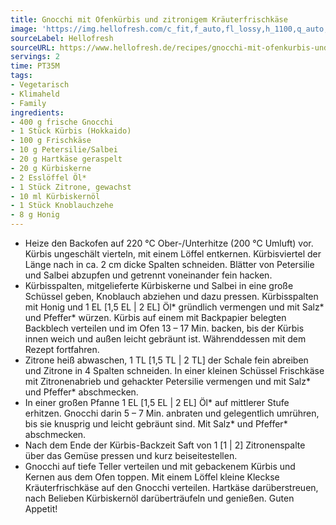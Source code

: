 ```yaml
---
title: Gnocchi mit Ofenkürbis und zitronigem Kräuterfrischkäse
image: 'https://img.hellofresh.com/c_fit,f_auto,fl_lossy,h_1100,q_auto,w_2600/hellofresh_s3/image/gnocchi-mit-ofenkurbis-und-zitronigem-krauterfrischkase-42ee5d8c.jpg'
sourceLabel: Hellofresh
sourceURL: https://www.hellofresh.de/recipes/gnocchi-mit-ofenkurbis-und-zitronigem-krauterfrischkase-63319282c59683d31403c666
servings: 2
time: PT35M
tags:
- Vegetarisch
- Klimaheld
- Family
ingredients:
- 400 g frische Gnocchi
- 1 Stück Kürbis (Hokkaido)
- 100 g Frischkäse
- 10 g Petersilie/Salbei
- 20 g Hartkäse geraspelt
- 20 g Kürbiskerne
- 2 Esslöffel Öl*
- 1 Stück Zitrone, gewachst
- 10 ml Kürbiskernöl
- 1 Stück Knoblauchzehe
- 8 g Honig
---
```


- Heize den Backofen auf 220 °C Ober-/Unterhitze (200 °C Umluft) vor.  Kürbis ungeschält vierteln, mit einem Löffel entkernen. Kürbisviertel der Länge nach in ca. 2 cm dicke Spalten schneiden.  Blätter von Petersilie und Salbei abzupfen und getrennt voneinander fein hacken.
- Kürbisspalten, mitgelieferte Kürbiskerne und Salbei in eine große Schüssel geben, Knoblauch abziehen und dazu pressen.  Kürbisspalten mit Honig und 1 EL [1,5 EL | 2 EL] Öl\* gründlich vermengen und mit Salz\* und Pfeffer\* würzen. Kürbis auf einem mit Backpapier belegten Backblech verteilen und im Ofen 13 – 17 Min. backen, bis der Kürbis innen weich und außen leicht gebräunt ist.  Währenddessen mit dem Rezept fortfahren.
- Zitrone heiß abwaschen, 1 TL [1,5 TL | 2 TL] der Schale fein abreiben und Zitrone in 4 Spalten schneiden.  In einer kleinen Schüssel Frischkäse mit Zitronenabrieb und gehackter Petersilie vermengen und mit Salz\* und Pfeffer\* abschmecken.
- In einer großen Pfanne 1 EL [1,5 EL | 2 EL] Öl\* auf mittlerer Stufe erhitzen. Gnocchi darin 5 – 7 Min. anbraten und gelegentlich umrühren, bis sie knusprig und leicht gebräunt sind. Mit Salz\* und Pfeffer\* abschmecken.
- Nach dem Ende der Kürbis-Backzeit Saft von 1 [1 | 2] Zitronenspalte über das Gemüse pressen und kurz beiseitestellen.
- Gnocchi auf tiefe Teller verteilen und mit gebackenem Kürbis und Kernen aus dem Ofen toppen. Mit einem Löffel kleine Kleckse Kräuterfrischkäse auf den Gnocchi verteilen. Hartkäse darüberstreuen, nach Belieben Kürbiskernöl darüberträufeln und genießen.  Guten Appetit!
